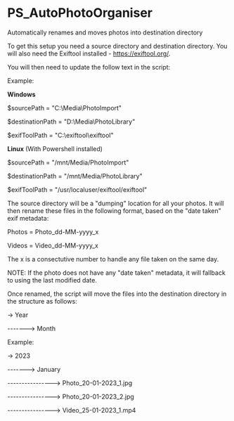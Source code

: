 # PS_AutoPhotoOrganiser
Automatically renames and moves photos into destination directory

To get this setup you need a source directory and destination directory. You will also need the Exiftool installed - https://exiftool.org/.


You will then need to update the follow text in the script:

Example:
  
**Windows**  
  
$sourcePath = "C:\Media\PhotoImport"
  
$destinationPath = "D:\Media\PhotoLibrary"
  
$exifToolPath = "C:\exiftool\exiftool"
  
  
**Linux**  (With Powershell installed)
  
$sourcePath = "/mnt/Media/PhotoImport"

$destinationPath = "/mnt/Media/PhotoLibrary"

$exifToolPath = "/usr/localuser/exiftool/exiftool"
  

The source directory will be a "dumping" location for all your photos. It will then rename these files in the following format, based on the "date taken" exif metadata:

Photos = Photo_dd-MM-yyyy_x
  
Videos = Video_dd-MM-yyyy_x


The x is a consectutive number to handle any file taken on the same day.

NOTE: If the photo does not have any "date taken" metadata, it will fallback to using the last modified date.

Once renamed, the script will move the files into the destination directory in the structure as follows:

-> Year
  
-------> Month

Example: 

-> 2023
  
-------> January
  
----------------> Photo_20-01-2023_1.jpg
  
----------------> Photo_20-01-2023_2.jpg
  
----------------> Video_25-01-2023_1.mp4


